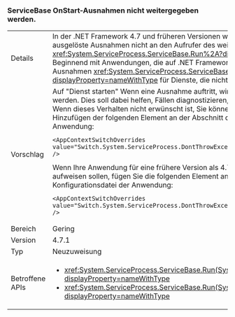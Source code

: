### <a name="servicebase-doesnt-propagate-onstart-exceptions"></a>ServiceBase OnStart-Ausnahmen nicht weitergegeben werden.

|   |   |
|---|---|
|Details|In der .NET Framework 4.7 und früheren Versionen werden beim Start des Diensts ausgelöste Ausnahmen nicht an den Aufrufer des weitergegeben <xref:System.ServiceProcess.ServiceBase.Run%2A?displayProperty=nameWithType>. Beginnend mit Anwendungen, die auf .NET Framework 4.7.1 abzielen, verteilt die Runtime Ausnahmen <xref:System.ServiceProcess.ServiceBase.Run%2A?displayProperty=nameWithType> für Dienste, die nicht gestartet werden.|
|Vorschlag|Auf "Dienst starten" Wenn eine Ausnahme auftritt, wird diese Ausnahme weitergegeben werden. Dies soll dabei helfen, Fällen diagnostizieren, in denen Dienste nicht gestartet. Wenn dieses Verhalten nicht erwünscht ist, Sie können abwählen es durch das Hinzufügen der folgenden <AppContextSwitchOverrides> Element an der <runtime> Abschnitt der Konfigurationsdatei der Anwendung:<pre><code class="language-xml">&lt;AppContextSwitchOverrides value=&quot;Switch.System.ServiceProcess.DontThrowExceptionsOnStart=true&quot; /&gt;&#13;&#10;</code></pre>Wenn Ihre Anwendung für eine frühere Version als 4.7.1 diejenige, aber dieses Verhalten aufweisen sollen, fügen Sie die folgenden <AppContextSwitchOverrides> Element an der <runtime> Abschnitt der Konfigurationsdatei der Anwendung:<pre><code class="language-xml">&lt;AppContextSwitchOverrides value=&quot;Switch.System.ServiceProcess.DontThrowExceptionsOnStart=false&quot; /&gt;&#13;&#10;</code></pre>|
|Bereich|Gering|
|Version|4.7.1|
|Typ|Neuzuweisung|
|Betroffene APIs|<ul><li><xref:System.ServiceProcess.ServiceBase.Run(System.ServiceProcess.ServiceBase)?displayProperty=nameWithType></li><li><xref:System.ServiceProcess.ServiceBase.Run(System.ServiceProcess.ServiceBase[])?displayProperty=nameWithType></li></ul>|

